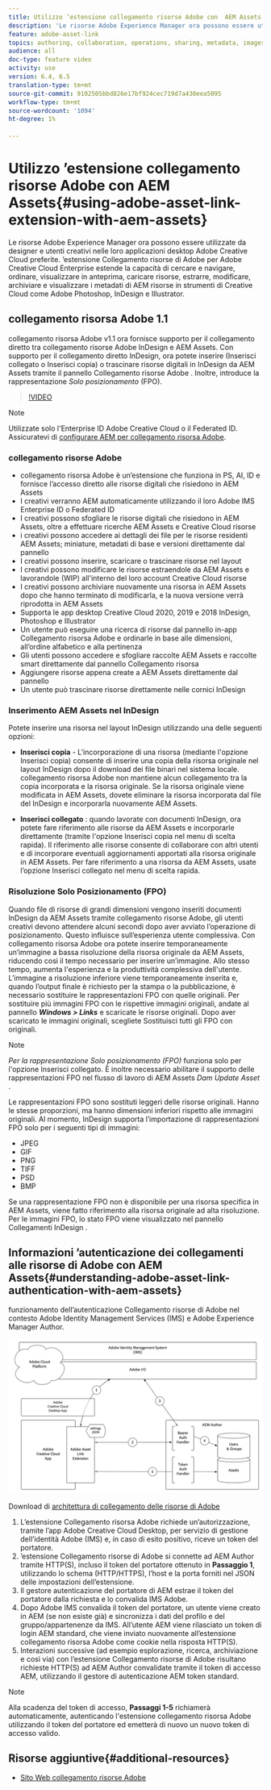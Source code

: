 ```yaml
---
title: Utilizzo ’estensione collegamento risorse Adobe con  AEM Assets
description: 'Le risorse Adobe Experience Manager ora possono essere utilizzate da designer e utenti creativi nelle loro applicazioni desktop Adobe Creative Cloud preferite. ’estensione Collegamento risorse di Adobe per Adobe Creative Cloud Enterprise estende la capacità di cercare e navigare, ordinare, visualizzare in anteprima, caricare risorse, estrarre, modificare, archiviare e visualizzare i metadati di AEM risorse in strumenti di Creative Cloud come  Adobe Photoshop,  InDesign e  Illustrator. '
feature: adobe-asset-link
topics: authoring, collaboration, operations, sharing, metadata, images
audience: all
doc-type: feature video
activity: use
version: 6.4, 6.5
translation-type: tm+mt
source-git-commit: 9102505bbd826e17bf924cec719d7a430eea5095
workflow-type: tm+mt
source-wordcount: '1094'
ht-degree: 1%

---
```



# Utilizzo ’estensione collegamento risorse Adobe con  AEM Assets{#using-adobe-asset-link-extension-with-aem-assets}

Le risorse Adobe Experience Manager ora possono essere utilizzate da designer e utenti creativi nelle loro applicazioni desktop Adobe Creative Cloud preferite. ’estensione Collegamento risorse di Adobe per Adobe Creative Cloud Enterprise estende la capacità di cercare e navigare, ordinare, visualizzare in anteprima, caricare risorse, estrarre, modificare, archiviare e visualizzare i metadati di AEM risorse in strumenti di Creative Cloud come  Adobe Photoshop,  InDesign e  Illustrator.


##  collegamento risorsa Adobe 1.1

 collegamento risorsa Adobe v1.1 ora fornisce  supporto per il collegamento diretto tra  collegamento risorse Adobe InDesign e  AEM Assets. Con  supporto per il collegamento diretto InDesign, ora potete inserire (Inserisci collegato o Inserisci copia) o trascinare risorse digitali in  InDesign da  AEM Assets tramite il pannello Collegamento risorse Adobe . Inoltre, introduce la rappresentazione *Solo posizionamento* (FPO).

>[!VIDEO](https://video.tv.adobe.com/v/28988/?quality=12&learn=on)

>[!NOTE]
>
>Utilizzate solo l&#39;Enterprise ID Adobe Creative Cloud  o il Federated ID. Assicuratevi di [configurare AEM per  collegamento risorsa Adobe](https://helpx.adobe.com/enterprise/admin-guide.html/enterprise/using/adobe-asset-link.ug.html).


###  collegamento risorse Adobe

*  collegamento risorsa Adobe è un’estensione che funziona in PS, AI, ID e fornisce l’accesso diretto alle risorse digitali che risiedono in  AEM Assets
* I creativi verranno AEM automaticamente utilizzando il loro  Adobe IMS  Enterprise ID o Federated ID
* I creativi possono sfogliare le risorse digitali che risiedono in  AEM Assets, oltre a effettuare ricerche  AEM Assets e Creative Cloud risorse
* i creativi possono accedere ai dettagli dei file per le risorse residenti  AEM Assets; miniature, metadati di base e versioni direttamente dal pannello
* I creativi possono inserire, scaricare o trascinare risorse nel layout
* I creativi possono modificare le risorse estraendole da  AEM Assets e lavorandole (WIP) all&#39;interno del loro account Creative Cloud risorse
* I creativi possono archiviare nuovamente una risorsa in  AEM Assets dopo che hanno terminato di modificarla, e la nuova versione verrà riprodotta in  AEM Assets
* Supporta le app desktop Creative Cloud 2020, 2019 e 2018  InDesign, Photoshop e  Illustrator
* Un utente può eseguire una ricerca di risorse dal pannello in-app Collegamento risorsa  Adobe e ordinarle in base alle dimensioni, all’ordine alfabetico e alla pertinenza
* Gli utenti possono accedere e sfogliare  raccolte AEM Assets e raccolte smart direttamente dal pannello Collegamento risorsa
* Aggiungere risorse appena create a  AEM Assets direttamente dal pannello
* Un utente può trascinare risorse direttamente nelle cornici  InDesign

### Inserimento  AEM Assets nel InDesign 

Potete inserire una risorsa nel layout InDesign  utilizzando una delle seguenti opzioni:

* **Inserisci copia**  - L&#39;incorporazione di una risorsa (mediante l&#39;opzione Inserisci copia) consente di inserire una copia della risorsa originale nel layout InDesign  dopo il download dei file binari nel sistema locale.  collegamento risorsa Adobe non mantiene alcun collegamento tra la copia incorporata e la risorsa originale. Se la risorsa originale viene modificata in  AEM Assets, dovete eliminare la risorsa incorporata dal file del InDesign  e incorporarla nuovamente  AEM Assets.

* **Inserisci collegato** : quando lavorate con  documenti InDesign, ora potete fare riferimento alle risorse da  AEM Assets e incorporarle direttamente (tramite l&#39;opzione Inserisci copia nel menu di scelta rapida). Il riferimento alle risorse consente di collaborare con altri utenti e di incorporare eventuali aggiornamenti apportati alla risorsa originale in  AEM Assets. Per fare riferimento a una risorsa da  AEM Assets, usate l’opzione Inserisci collegato nel menu di scelta rapida.

### Risoluzione Solo Posizionamento (FPO)

Quando file di risorse di grandi dimensioni vengono inseriti  documenti InDesign da  AEM Assets tramite  collegamento risorse Adobe, gli utenti creativi devono attendere alcuni secondi dopo aver avviato l’operazione di posizionamento. Questo influisce sull’esperienza utente complessiva. Con  collegamento risorsa Adobe ora potete inserire temporaneamente un’immagine a bassa risoluzione della risorsa originale da  AEM Assets, riducendo così il tempo necessario per inserire un’immagine. Allo stesso tempo, aumenta l&#39;esperienza e la produttività complessiva dell&#39;utente. L’immagine a risoluzione inferiore viene temporaneamente inserita e, quando l’output finale è richiesto per la stampa o la pubblicazione, è necessario sostituire le rappresentazioni FPO con quelle originali. Per sostituire più immagini FPO con le rispettive immagini originali, andate al pannello **_Windows > Links_** e scaricate le risorse originali. Dopo aver scaricato le immagini originali, scegliete Sostituisci tutti gli FPO con originali.

>[!NOTE]
>
> *Per la rappresentazione Solo posizionamento (FPO)* funziona solo per l&#39;opzione Inserisci collegato. È inoltre necessario abilitare il supporto delle rappresentazioni FPO nel flusso di lavoro di AEM Assets *Dam Update Asset* .

Le rappresentazioni FPO sono sostituti leggeri delle risorse originali. Hanno le stesse proporzioni, ma hanno dimensioni inferiori rispetto alle immagini originali. Al momento,  InDesign supporta l’importazione di rappresentazioni FPO solo per i seguenti tipi di immagini:

* JPEG
* GIF
* PNG
* TIFF
* PSD
* BMP

Se una rappresentazione FPO non è disponibile per una risorsa specifica in  AEM Assets, viene fatto riferimento alla risorsa originale ad alta risoluzione. Per le immagini FPO, lo stato FPO viene visualizzato nel pannello Collegamenti InDesign .

## Informazioni ’autenticazione dei collegamenti alle risorse di Adobe con  AEM Assets{#understanding-adobe-asset-link-authentication-with-aem-assets}

 funzionamento dell’autenticazione Collegamento risorse di Adobe nel contesto  Adobe  Identity Management Services (IMS) e Adobe Experience Manager Author.

![Architettura  collegamento risorse Adobe](assets/adobe-asset-link-article-understand.png)

Download di [ architettura di collegamento delle risorse di Adobe](assets/adobe-asset-link-article-understand-1.png)

1. L’estensione  Collegamento risorsa Adobe richiede un’autorizzazione, tramite l’app Adobe Creative Cloud Desktop, per  servizio di gestione dell’identità Adobe (IMS) e, in caso di esito positivo, riceve un token del portatore.
2. ’estensione Collegamento risorse di Adobe si connette ad AEM Author tramite HTTP(S), incluso il token del portatore ottenuto in **Passaggio 1**, utilizzando lo schema (HTTP/HTTPS), l’host e la porta forniti nel JSON delle impostazioni dell’estensione.
3. Il gestore autenticazione del portatore di AEM estrae il token del portatore dalla richiesta e lo convalida  IMS Adobe.
4. Dopo  Adobe IMS convalida il token del portatore, un utente viene creato in AEM (se non esiste già) e sincronizza i dati del profilo e del gruppo/appartenenze da   IMS. All’utente AEM viene rilasciato un token di login AEM standard, che viene inviato nuovamente all’estensione  collegamento risorsa Adobe come cookie nella risposta HTTP(S).
5. Interazioni successive (ad esempio esplorazione, ricerca, archiviazione e così via) con l’estensione Collegamento risorse di Adobe  risultano richieste HTTP(S) ad AEM Author convalidate tramite il token di accesso AEM, utilizzando il gestore di autenticazione AEM token standard.

>[!NOTE]
>
>Alla scadenza del token di accesso, **Passaggi 1-5** richiamerà automaticamente, autenticando l&#39;estensione  collegamento risorsa Adobe utilizzando il token del portatore ed emetterà di nuovo un nuovo token di accesso valido.

## Risorse aggiuntive{#additional-resources}

* [Sito Web  collegamento risorse Adobe](https://www.adobe.com/creativecloud/business/enterprise/adobe-asset-link.html)